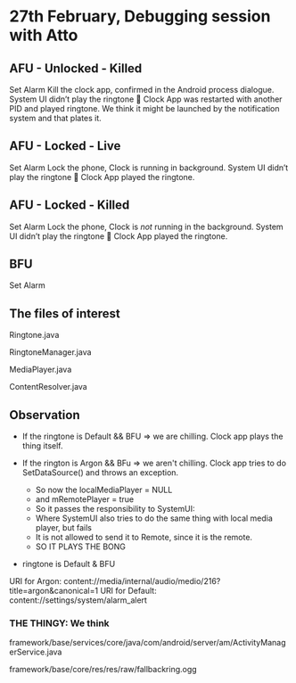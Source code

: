 # 27th February, Debugging session with Atto

## AFU - Unlocked - Killed
Set Alarm
Kill the clock app, confirmed in the Android process dialogue. 
System UI didn’t play the ringtone 🙂
Clock App was restarted with another PID and played ringtone. 
We think it might be launched by the notification system and that plates it.

## AFU - Locked - Live
Set Alarm
Lock the phone, Clock is running in background. 
System UI didn’t play the ringtone 🙂
Clock App played the ringtone. 

## AFU - Locked - Killed
Set Alarm
Lock the phone, Clock is *not* running in the background. 
System UI didn’t play the ringtone 🙂
Clock App played the ringtone. 


## BFU
Set Alarm


## The files of interest
Ringtone.java

RingtoneManager.java

MediaPlayer.java

ContentResolver.java

## Observation
* If the ringtone is Default && BFU => we are chilling. Clock app plays the
  thing itself.

* If the rington is Argon && BFu => we aren't chilling. Clock app tries to do
  SetDataSource() and throws an exception. 
  * So now the localMediaPlayer = NULL
  * and mRemotePlayer = true
  * So it passes the responsibility to SystemUI:
  * Where SystemUI also tries to do the same thing with local media player, but
    fails
  * It is not allowed to send it to Remote, since it is the remote.
  * SO IT PLAYS THE BONG

* ringtone is Default & BFU



URI for Argon: content://media/internal/audio/medio/216?title=argon&canonical=1
URI for Default: content://settings/system/alarm_alert

### THE THINGY: We think
framework/base/services/core/java/com/android/server/am/ActivityManagerService.java

framework/base/core/res/res/raw/fallbackring.ogg
